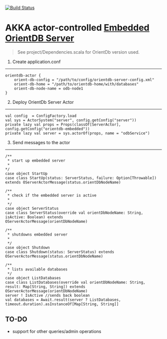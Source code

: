 [![Build Status](https://travis-ci.org/jurajzachar/orientdb-actor.svg?branch=master)](https://travis-ci.org/jurajzachar/orientdb-actor)

AKKA actor-controlled [Embedded OrientDB Server](http://orientdb.com/docs/2.1/Embedded-Server.html) 
===========================================================

> See project/Dependencies.scala for OrientDb version used.

1. Create application.conf
--------------------------

	orientdb-actor { 
		orient-db-config = "/path/to/config/orientdb-server-config.xml"
		orient-db-home = "/path/to/orientdb-home/with/databases"
		orient-db-node-name = odb-node1
	}

2. Deploy OrientDb Server Actor
-------------------------------

	val config  = ConfigFactory.load
	val sys = ActorSystem("server", config.getConfig("server"))
	private lazy val props = Props(classOf[ServerActor], config.getConfig("orientdb-embedded"))
	private lazy val server = sys.actorOf(props, name = "odbService")

3. Send messages to the actor
-----------------------------

	/**
   	 * start up embedded server
   	 *
   	*/
	case object StartUp
	case class StartUp(status: ServerStatus, failure: Option[Throwable]) extends OServerActorMessage(status.orientDbNodeName)
	
	/**
   	 * check if the embedded server is active
   	 *
   	 */
  	case object ServerStatus
  	case class ServerStatus(override val orientDbNodeName: String, isActive: Boolean) extends 			 OServerActorMessage(orientDbNodeName)
	
	/**
   	 * shutdowns embedded server
   	 *
   	 */
  	case object Shutdown
  	case class Shutdown(status: ServerStatus) extends OServerActorMessage(status.orientDbNodeName)

  	/**
   	 * lists available databases
   	 */
  	case object ListDatabases
  	case class ListDatabases(override val orientDbNodeName: String, result: Map[String, String]) extends OServerActorMessage(orientDbNodeName)
	server ! IsActive //sends back boolean
	val databases = Await.result(server ? ListDatabases, timeout.duration).asInstanceOf[Map[String, String]]
  	
TO-DO
-----

* support for other queries/admin operations
  	
